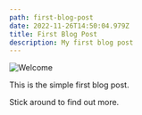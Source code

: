 ```yaml
---
path: first-blog-post
date: 2022-11-26T14:50:04.979Z
title: First Blog Post
description: My first blog post
---
```


![Welcome](../assets/pexels-aleksandra-s-13297062.jpg)

This is the simple first blog post.

Stick around to find out more.
